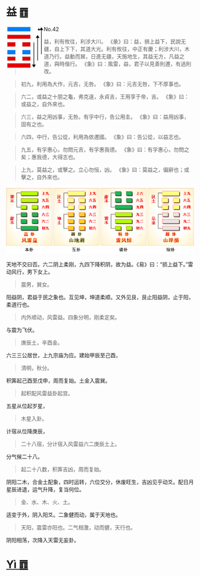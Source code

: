 # 益 ䷩

<img src="shapes/42.10.png" width="101" alt="益" align="left">

- No.42

> 益，利有攸往，利涉大川。
>《彖》曰：益，損上益下，民說无疆，自上下下，其道大光。利有攸往，中正有慶；利涉大川，木道乃行。益動而巽，日進无疆，天施地生，其益无方，凡益之道，與時偕行。
>《象》曰：風雷，益，君子以見善則遷，有過則改。

> 初九，利用為大作，元吉，无咎。
>《象》曰：元吉无咎，下不厚事也。

> 六二，或益之十朋之龜，弗克違，永貞吉，王用享于帝，吉。
>《象》曰：或益之，自外來也。

> 六三，益之用凶事，无咎。有孚中行，告公用圭。
>《象》曰：益用凶事，固有之也。

> 六四，中行，告公從，利用為依遷國。
>《象》曰：告公從，以益志也。

> 九五，有孚惠心，勿問元吉，有孚惠我德。
>《象》曰：有孚惠心，勿問之矣；惠我德，大得志也。

> 上九，莫益之，或擊之。立心勿恒，凶。
>《象》曰：莫益之，偏辭也；或擊之，自外來也。

<img src="shapes/42.11.png">

天地不交曰否。六二阴上柔刚，九四下降积阴，故为益。《易》曰：“损上益下。”雷动风行，男下女上。
> 震男，巽女。

阳益阴，君益于民之象也。互见坤，坤道柔顺。又外见艮，艮止阳益阴，止于阳，柔道行也。
> 内外顺动，风雷益。四象分明，刚柔定矣。

与震为飞伏。
> 庚辰土，辛酉金。

六三三公居世，上九宗庙为应。建始甲辰至己酉，
> 清明，秋分。

积筭起己酉至戊申，周而复始。土金入震巽。
> 起积配风雷益卦起宫。

五星从位起岁星，
> 木星入卦。

计宿从位降庚辰，
> 二十八宿，分计宿入风雷益六二庚辰土上。

分气候二十八。
> 起二十八数，积筭吉凶，周而复始。

阴阳二木，合金土配象，四时运转，六位交分，休废旺生，吉凶见乎动爻。配日月星辰进退，运气升降，复当何位。
> 金、水、木、火、土。

适变于外，阴入阳爻。二象健而动，属于天地也。
> 天阳，震雷亦阳也。二气相激，动而健，天行也。

阴阳相荡，次降入天雷无妄卦。

# [Yì ䷩](yi.md)
